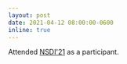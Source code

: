 ```yaml
---
layout: post
date: 2021-04-12 08:00:00-0600
inline: true
---
```


Attended [NSDI'21](https://www.usenix.org/conference/nsdi21) as a participant.

